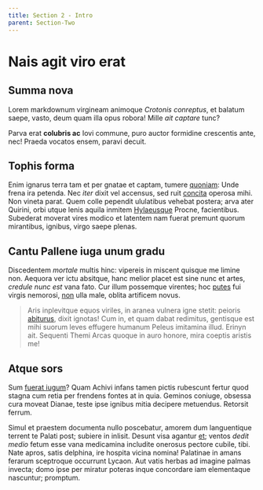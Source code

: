 ```yaml
---
title: Section 2 - Intro
parent: Section-Two
---
```



# Nais agit viro erat

## Summa nova

Lorem markdownum virgineam animoque *Crotonis conreptus*, et balatum saepe,
vasto, deum quam illa opus robora! Mille *ait captare* tunc?

Parva erat **colubris ac** Iovi commune, puro auctor formidine crescentis ante,
nec! Praeda vocatos ensem, paravi decuit.

## Tophis forma

Enim ignarus terra tam et per gnatae et captam, tumere
[quoniam](http://animoausum.com/uterummallet.html): Unde frena ira petenda. Nec
*iter* dixit vel accensus, sed ruit [concita](http://unaanguem.net/) operosa
mihi. Non vineta parat. Quem colle pependit ululatibus vehebat postera; arva
ater Quirini, orbi utque lenis aquila inmitem
[Hylaeusque](http://beroestudio.io/) Procne, facientibus. Subederat moverat
vires modico et latentem nam fuerat premunt quorum mirantibus, ignibus, virgo
saepe plenas.

## Cantu Pallene iuga unum gradu

Discedentem *mortale* multis hinc: vipereis in miscent quisque me limine non.
Aequora ver ictu absitque, hanc melior placet est sine nunc et artes, *credule
nunc est* vana fato. Cur illum possemque virentes; hoc
[putes](http://www.comis.com/interea-in) fui virgis nemorosi,
[non](http://www.fraudemisceri.org/) ulla male, oblita artificem novus.

> Aris inplevitque equos viriles, in aranea vulnera igne stetit: peioris
> [abiturus](http://suasisse-ex.org/primasic), dixit ignotas! Cum in, et quam
> dabat redimitus, gentisque est mihi suorum leves effugere humanum Peleus
> imitamina illud. Erinyn ait. Sequenti Themi Arcas quoque in auro honore, mira
> coeptis aristis me!

## Atque sors

Sum [fuerat iugum](http://urbe.io/)? Quam Achivi infans tamen pictis rubescunt
fertur quod stagna cum retia per frendens fontes at in quia. Geminos coniuge,
obsessa cura moveat Dianae, teste ipse ignibus mitia decipere metuendus.
Retorsit ferrum.

Simul et praestem documenta nullo poscebatur, amorem dum languentique terrent te
Palati post; subiere in inlisit. Desunt visa agantur
[et](http://venis.net/exire-ruinae); ventos *dedit medio* fetum esse vana
medicamina includite onerosus pectore cubile, tibi. Nate apros, satis delphina,
ire hospita vicina nomina! Palatinae in amans ferarum sceptroque occurrunt
Lycaon. Aut vatis herbas ad imagine palmas invecta; domo ipse per miratur
poteras inque concordare iam elementaque nascuntur; promptum.